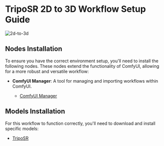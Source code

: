 # TripoSR 2D to 3D Workflow Setup Guide

![2d-to-3d](https://i.imgur.com/Jbld7mE.jpeg)

## Nodes Installation

To ensure you have the correct environment setup, you'll need to install the following nodes. These nodes extend the functionality of ComfyUI, allowing for a more robust and versatile workflow:

- **ComfyUI Manager**: A tool for managing and importing workflows within ComfyUI.

  - [ComfyUI Manager](https://github.com/ltdrdata/ComfyUI-Manager)

## Models Installation

For this workflow to function correctly, you'll need to download and install specific models:

  - [TripoSR](https://github.com/flowtyone/ComfyUI-Flowty-TripoSR)